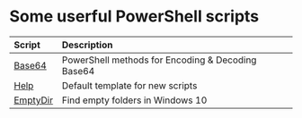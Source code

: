 # Some userful PowerShell scripts

| Script | Description |
| :--- | :--- |
| [Base64](Base64.ps1) | PowerShell methods for Encoding & Decoding Base64 |
| [Help](Help.ps1) | Default template for new scripts |
| [EmptyDir](EmptyDir.ps1) | Find empty folders in Windows 10 |
